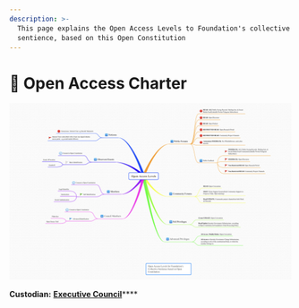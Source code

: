 ```yaml
---
description: >-
  This page explains the Open Access Levels to Foundation's collective
  sentience, based on this Open Constitution
---
```


# 🚪 Open Access Charter

![An illustration of different access levels ](.gitbook/assets/4FD7B82F-48FA-40BF-9B7B-E5D12246ECC8.jpeg)

**Custodian:** [**Executive Council**](foundation/executive-council.md)****
